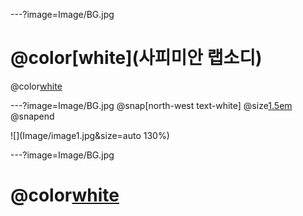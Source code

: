 ---?image=Image/BG.jpg
#  @color[white](사피미안 랩소디) 
@color[white](구미_2반_3조) 

---?image=Image/BG.jpg
@snap[north-west text-white]
@size[1.5em](응답하라1988)
@snapend

![](Image/image1.jpg&size=auto 130%)


---?image=Image/BG.jpg
#  @color[white](감사합니다) 
